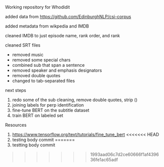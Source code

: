 Working repository for Whodidit

added data from https://github.com/EdinburghNLP/csi-corpus

added metadata from wikpedia and IMDB

cleaned IMDB to just episode name, rank order, and rank

cleaned SRT files 
* removed music
* removed some special chars
* combined sub that span a sentence
* removed speaker and emphasis designators
* removed double quotes
* changed to tab-separated files

next steps 
1. redo some of the sub cleaning, remove double quotes, strip ()
2. joining labels for perp identification
3. fine-tune BERT on the subtitle dataset
4. train BERT on labeled set

Resources
1. https://www.tensorflow.org/text/tutorials/fine_tune_bert
<<<<<<< HEAD
2. testing body commit
=======
2. testting body commit
>>>>>>> 1993aad06c7d2ce60666f1af439636fe1ac65adf


